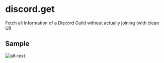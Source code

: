 # discord.get
Fetch all Information of a Discord Guild without actually joining (with clean UI)

## Sample
![alt-text](https://raw.githubusercontent.com/ThatZiv/discord.get/master/sample.png)
